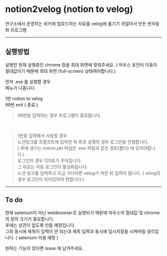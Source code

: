 # notion2velog (notion to velog)

연구소에서 운영하는 위키에 업로드하는 자료를 velog에 옮기기 귀찮아서 만든 반자동화 프로그램
<hr>

## 실행방법
실행전 현재 실행중인 chrome 창을 최대 화면에 맞춰주세요. ( 마우스 포인터 이동이 절대값이기 때문에 최대 화면 (full-screen) 상태여야합니다.)

먼저 .exe 를 실행할 경우  
메뉴가 나옵니다.   

1번 notion to velog  
99번 exit ( 종료 )

> 99번을 입력하는 경우 프로그램이 종료됩니다.

<br>

> 1번을 입력해서 사용할 경우 <br>
노션링크를 프롬프트에 입력한 뒤 최초 실행의 경우 로그인을 진행합니다. <br> ( 후에 생기는 notion.pkl 파일은 .exe 파일과 같은 경로(폴더) 에 있어야합니다.)  <br>
로그인의 경우 120초가 주어집니다.<br>
그 뒤로는 자동 로그인이 활성화됩니다.<br>
노션 링크를 입력하고 조금 기다리면 velog가 켜진 뒤 입력이 됩니다. ( velog의 경우 로그인이 되어있어야 편합니다.)
<hr>

## To do
현재 selenium이 아닌 webbrowser로 실행되기 때문에 마우스의 절대값 및 chrome의 창의 크기가 중요합니다.  
후에는 상관이 없도록 만들 예정입니다.  
그와 동시에 제목이 입력이 안 되는데 제목 입력과 동시에 임시저장을 시켜버릴 생각입니다. ( selenium 이용 예정 )

원하는 기능이 있다면 Issue 에 남겨주세요.


